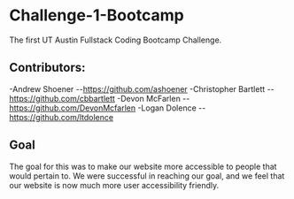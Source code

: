 # Challenge-1-Bootcamp
The first UT Austin Fullstack Coding Bootcamp Challenge.

## Contributors:

-Andrew Shoener
--https://github.com/ashoener
-Christopher Bartlett
--https://github.com/cbbartlett
-Devon McFarlen
--https://github.com/DevonMcfarlen
-Logan Dolence
--https://github.com/ltdolence

## Goal
The goal for this was to make our website more accessible to people that would pertain to. We were successful in reaching our goal, and we feel that our website is now much more user accessibility friendly.